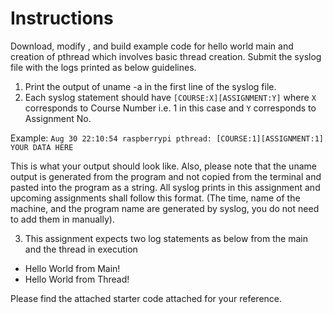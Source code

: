 # Instructions
Download, modify , and build example code for hello world main and creation of pthread which involves basic thread creation.
Submit the syslog file with the logs printed as below guidelines.

1. Print the output of uname -a in the first line of the syslog file. 
2. Each syslog statement should have `[COURSE:X][ASSIGNMENT:Y]` where `X` corresponds to Course Number i.e. 1 in this case and `Y` corresponds to Assignment No. 

Example: `Aug 30 22:10:54 raspberrypi pthread: [COURSE:1][ASSIGNMENT:1] YOUR DATA HERE`

This is what your output should look like. Also, please note that the uname output is generated from the program and not copied from the terminal and pasted into the program as a string.
All syslog prints in this assignment and upcoming assignments shall follow this format. (The time, name of the machine, and the program name are generated by syslog, you do not need to add them in manually).

3. This assignment expects two log statements as below from the main and the thread in execution
* Hello World from Main! 
* Hello World from Thread!

Please find the attached starter code attached for your reference.